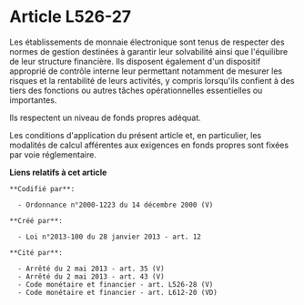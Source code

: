 # Article L526-27

Les établissements de monnaie électronique sont tenus de respecter des normes de gestion destinées à garantir leur
solvabilité ainsi que l'équilibre de leur structure financière. Ils disposent également d'un dispositif approprié de contrôle
interne leur permettant notamment de mesurer les risques et la rentabilité de leurs activités, y compris lorsqu'ils confient
à des tiers des fonctions ou autres tâches opérationnelles essentielles ou importantes. 

Ils respectent un niveau de fonds propres adéquat. 

Les conditions d'application du présent article et, en particulier, les modalités de calcul afférentes aux exigences en fonds
propres sont fixées par voie réglementaire.

**Liens relatifs à cet article**

	**Codifié par**:

	  - Ordonnance n°2000-1223 du 14 décembre 2000 (V)

	**Créé par**:

	  - Loi n°2013-100 du 28 janvier 2013 - art. 12

	**Cité par**:

	  - Arrêté du 2 mai 2013 - art. 35 (V)
	  - Arrêté du 2 mai 2013 - art. 43 (V)
	  - Code monétaire et financier - art. L526-28 (V)
	  - Code monétaire et financier - art. L612-20 (VD)

